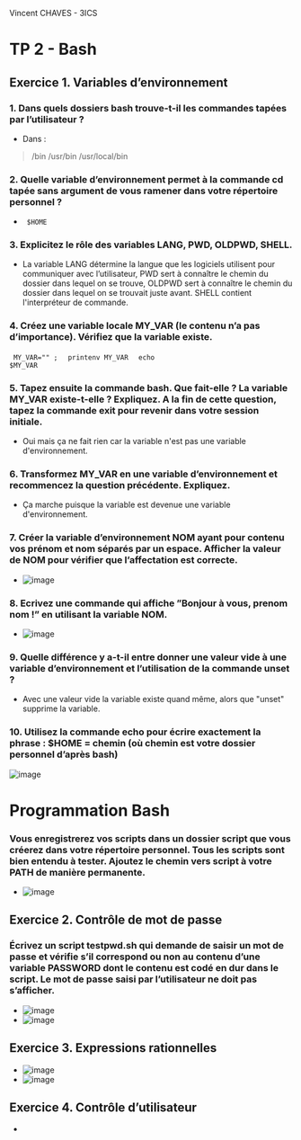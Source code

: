 Vincent CHAVES - 3ICS

# TP 2 - Bash

## Exercice 1. Variables d’environnement

### 1. Dans quels dossiers bash trouve-t-il les commandes tapées par l’utilisateur ?
- Dans :
> /bin
> /usr/bin
> /usr/local/bin

### 2. Quelle variable d’environnement permet à la commande cd tapée sans argument de vous ramener dans votre répertoire personnel ?
- <code> $HOME </code>

### 3. Explicitez le rôle des variables LANG, PWD, OLDPWD, SHELL.
- La variable LANG détermine la langue que les logiciels utilisent pour communiquer avec l’utilisateur, PWD sert à connaître le chemin du dossier dans lequel on se trouve, OLDPWD sert à connaître le chemin du dossier dans lequel on se trouvait juste avant. SHELL contient l'interpréteur de commande.

### 4. Créez une variable locale MY_VAR (le contenu n’a pas d’importance). Vérifiez que la variable existe.
<code> MY_VAR="" ; </code>
<code> printenv MY_VAR </code>
<code> echo $MY_VAR </code>

### 5. Tapez ensuite la commande bash. Que fait-elle ? La variable MY_VAR existe-t-elle ? Expliquez. A la fin de cette question, tapez la commande exit pour revenir dans votre session initiale.
- Oui mais ça ne fait rien car la variable n'est pas une variable d'environnement.

### 6. Transformez MY_VAR en une variable d’environnement et recommencez la question précédente. Expliquez.
- Ça marche puisque la variable est devenue une variable d'environnement.

### 7. Créer la variable d’environnement NOM ayant pour contenu vos prénom et nom séparés par un espace. Afficher la valeur de NOM pour vérifier que l’affectation est correcte.
- ![image](https://user-images.githubusercontent.com/113091304/190336542-6157ffac-8e7d-4d1c-883d-cff098b8e693.png)

### 8. Ecrivez une commande qui affiche ”Bonjour à vous, prenom nom !” en utilisant la variable NOM.
- ![image](https://user-images.githubusercontent.com/113091304/190337369-3d43a0de-6b08-40f1-bd2b-20001e9d0b1f.png)

### 9. Quelle différence y a-t-il entre donner une valeur vide à une variable d’environnement et l’utilisation de la commande unset ?
- Avec une valeur vide la variable existe quand même, alors que "unset" supprime la variable.

### 10. Utilisez la commande echo pour écrire exactement la phrase : $HOME = chemin (où chemin est votre dossier personnel d’après bash)
![image](https://user-images.githubusercontent.com/113091304/190338310-0cabc0f6-9ad0-4070-bd45-be1c433b4ece.png)

# Programmation Bash

### Vous enregistrerez vos scripts dans un dossier script que vous créerez dans votre répertoire personnel. Tous les scripts sont bien entendu à tester. Ajoutez le chemin vers script à votre PATH de manière permanente.
- ![image](https://user-images.githubusercontent.com/113091304/190346467-a0b806ce-1f11-48b7-8e6c-f9bfbb573712.png)

## Exercice 2. Contrôle de mot de passe

### Écrivez un script testpwd.sh qui demande de saisir un mot de passe et vérifie s’il correspond ou non au contenu d’une variable PASSWORD dont le contenu est codé en dur dans le script. Le mot de passe saisi par l’utilisateur ne doit pas s’afficher.
- ![image](https://user-images.githubusercontent.com/113091304/190345580-b6654f5d-ce1d-408b-a3d4-5ec661d0d4dc.png)
- ![image](https://user-images.githubusercontent.com/113091304/190350928-c66be2b5-5951-4034-859c-85a85c0b87b8.png)

## Exercice 3. Expressions rationnelles
- ![image](https://user-images.githubusercontent.com/113091304/190360232-4a0a849f-90fe-4571-b4e9-84b6163796ef.png)
- ![image](https://user-images.githubusercontent.com/113091304/190360544-1bd28390-2283-4a6e-b03f-6163ee3b146b.png)

## Exercice 4. Contrôle d’utilisateur
-







